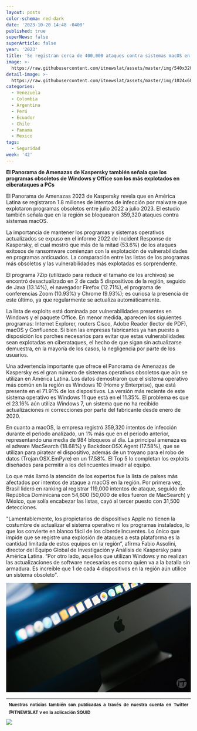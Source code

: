 ```yaml
---
layout: posts
color-schema: red-dark
date: '2023-10-20 14:48 -0400'
published: true
superNews: false
superArticle: false
year: '2023'
title: 'Se registran cerca de 400,000 ataques contra sistemas macOS en la región'
image: >-
  https://raw.githubusercontent.com/itnewslat/assets/master/img/540x320/MacOS-p.jpg
detail-image: >-
  https://raw.githubusercontent.com/itnewslat/assets/master/img/1024x680/MacOS-g.jpg
categories:
  - Venezuela
  - Colombia
  - Argentina
  - Perú
  - Ecuador
  - Chile
  - Panama
  - Mexico
tags:
  - Seguridad
week: '42'
---
```

**El Panorama de Amenazas de Kaspersky también señala que los programas obsoletos de Windows y Office son los más explotados en ciberataques a PCs**

El Panorama de Amenazas 2023 de Kaspersky revela que en América Latina se registraron 1.8 millones de intentos de infección por malware que explotaron programas obsoletos entre julio 2022 a julio 2023. El estudio también señala que en la región se bloquearon 359,320 ataques contra sistemas macOS.

La importancia de mantener los programas y sistemas operativos actualizados se expuso en el informe 2022 de Incident Response de Kaspersky, el cual mostró que más de la mitad (53.6%) de los ataques exitosos de ransomware comienzan con la explotación de vulnerabilidades en programas anticuados. La comparación entre las listas de los programas más obsoletos y las vulnerabilidades más explotadas es sorprendente.

El programa 7Zip (utilizado para reducir el tamaño de los archivos) se encontró desactualizado en 2 de cada 5 dispositivos de la región, seguido de Java (13.14%), el navegador Firefox (12.71%), el programa de conferencias Zoom (10.93%) y Chrome (9.93%); es curiosa la presencia de este último, ya que regularmente se actualiza automáticamente.

La lista de exploits está dominada por vulnerabilidades presentes en Windows y el paquete Office. En menor medida, aparecen los siguientes programas: Internet Explorer, routers Cisco, Adobe Reader (lector de PDF), macOS y Confluence. Si bien las empresas fabricantes ya han puesto a disposición los parches necesarios para evitar que estas vulnerabilidades sean explotadas en ciberataques, el hecho de que sigan sin actualizarse demuestra, en la mayoría de los casos, la negligencia por parte de los usuarios.

Una advertencia importante que ofrece el Panorama de Amenazas de Kaspersky es el gran número de sistemas operativos obsoletos que aún se utilizan en América Latina. Los datos demostraron que el sistema operativo más común en la región es Windows 10 (Home y Enterprise), que está presente en el 71.91% de los dispositivos. La versión más reciente de este sistema operativo es Windows 11 que está en el 11.35%. El problema es que el 23.16% aún utiliza Windows 7, un sistema que no ha recibido actualizaciones ni correcciones por parte del fabricante desde enero de 2020.

En cuanto a macOS, la empresa registró 359,320 intentos de infección durante el periodo analizado, un 1% más que en el periodo anterior, representando una media de 984 bloqueos al día. La principal amenaza es el adware MacSearch (18.68%) y Backdoor.OSX.Agent (17.58%), que se utilizan para piratear el dispositivo, además de un troyano para el robo de datos (Trojan.OSX.EmPyre) en un 17.58%. El Top 5 lo completan los exploits diseñados para permitir a los delincuentes invadir al equipo.

Lo que más llamó la atención de los expertos fue la lista de países más afectados por intentos de ataque a macOS en la región. Por primera vez, Brasil lideró en ranking al registrar 119,000 intentos de ataque, seguido de República Dominicana con 54,600 (50,000 de ellos fueron de MacSearch) y México, que solía encabezar las listas, cayó al tercer puesto con 31,500 detecciones.

"Lamentablemente, los propietarios de dispositivos Apple no tienen la costumbre de actualizar el sistema operativo ni los programas instalados, lo que los convierte en blanco fácil de los ciberdelincuentes. Lo único que impide que se registre una explosión de ataques a esta plataforma es la cantidad limitada de estos equipos en la región”, afirma Fabio Assolini, director del Equipo Global de Investigación y Análisis de Kaspersky para América Latina. “Por otro lado, aquellos que utilizan Windows y no realizan las actualizaciones de software necesarias es como quien va a la batalla sin armadura. Es increíble que 1 de cada 4 dispositivos en la región aún utilice un sistema obsoleto".


![](https://raw.githubusercontent.com/itnewslat/assets/master/img/540x320/MacOS-p.jpg)

<table style="height: 42px;" width="569">
<tbody>
<tr>
<td style="text-align: justify;"><sub><strong>Nuestras noticias también son publicadas a través de nuestra cuenta en Twitter <a href="https://twitter.com/itnewslat?lang=es">@ITNEWSLAT</a> y en la aplicación <a href="https://squidapp.co/en/">SQUID</a></strong></sub></td>
</tr>
</tbody>
</table>

<img src="https://tracker.metricool.com/c3po.jpg?hash=56f88a41e39ab42c063cc51676587a04"/>
